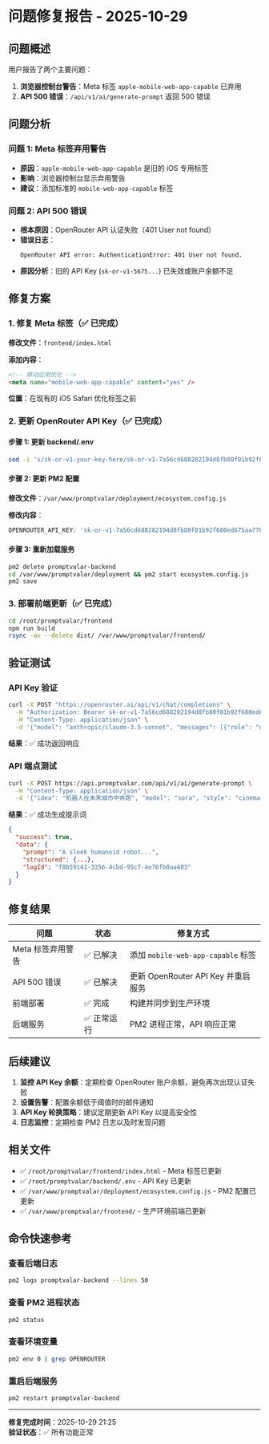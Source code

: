 # 问题修复报告 - 2025-10-29

## 问题概述

用户报告了两个主要问题：
1. **浏览器控制台警告**：Meta 标签 `apple-mobile-web-app-capable` 已弃用
2. **API 500 错误**：`/api/v1/ai/generate-prompt` 返回 500 错误

## 问题分析

### 问题 1: Meta 标签弃用警告
- **原因**：`apple-mobile-web-app-capable` 是旧的 iOS 专用标签
- **影响**：浏览器控制台显示弃用警告
- **建议**：添加标准的 `mobile-web-app-capable` 标签

### 问题 2: API 500 错误
- **根本原因**：OpenRouter API 认证失败（401 User not found）
- **错误日志**：
  ```
  OpenRouter API error: AuthenticationError: 401 User not found.
  ```
- **原因分析**：旧的 API Key (`sk-or-v1-5675...`) 已失效或账户余额不足

## 修复方案

### 1. 修复 Meta 标签（✅ 已完成）

**修改文件**：`frontend/index.html`

**添加内容**：
```html
<!-- 移动应用优化 -->
<meta name="mobile-web-app-capable" content="yes" />
```

**位置**：在现有的 iOS Safari 优化标签之前

### 2. 更新 OpenRouter API Key（✅ 已完成）

#### 步骤 1: 更新 backend/.env
```bash
sed -i 's/sk-or-v1-your-key-here/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/' /root/promptvalar/backend/.env
```

#### 步骤 2: 更新 PM2 配置
**修改文件**：`/var/www/promptvalar/deployment/ecosystem.config.js`

**修改内容**：
```javascript
OPENROUTER_API_KEY: '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'
```

#### 步骤 3: 重新加载服务
```bash
pm2 delete promptvalar-backend
cd /var/www/promptvalar/deployment && pm2 start ecosystem.config.js
pm2 save
```

### 3. 部署前端更新（✅ 已完成）

```bash
cd /root/promptvalar/frontend
npm run build
rsync -av --delete dist/ /var/www/promptvalar/frontend/
```

## 验证测试

### API Key 验证
```bash
curl -X POST "https://openrouter.ai/api/v1/chat/completions" \
  -H "Authorization: Bearer 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" \
  -H "Content-Type: application/json" \
  -d '{"model": "anthropic/claude-3.5-sonnet", "messages": [{"role": "user", "content": "测试"}], "max_tokens": 10}'
```

**结果**：✅ 成功返回响应

### API 端点测试
```bash
curl -X POST https://api.promptvalar.com/api/v1/ai/generate-prompt \
  -H "Content-Type: application/json" \
  -d '{"idea": "机器人在未来城市中奔跑", "model": "sora", "style": "cinematic"}'
```

**结果**：✅ 成功生成提示词
```json
{
  "success": true,
  "data": {
    "prompt": "A sleek humanoid robot...",
    "structured": {...},
    "logId": "f8b59141-3356-4cbd-95c7-4e76fb0aa483"
  }
}
```

## 修复结果

| 问题 | 状态 | 修复方式 |
|------|------|----------|
| Meta 标签弃用警告 | ✅ 已解决 | 添加 `mobile-web-app-capable` 标签 |
| API 500 错误 | ✅ 已解决 | 更新 OpenRouter API Key 并重启服务 |
| 前端部署 | ✅ 完成 | 构建并同步到生产环境 |
| 后端服务 | ✅ 正常运行 | PM2 进程正常，API 响应正常 |

## 后续建议

1. **监控 API Key 余额**：定期检查 OpenRouter 账户余额，避免再次出现认证失败
2. **设置告警**：配置余额低于阈值时的邮件通知
3. **API Key 轮换策略**：建议定期更新 API Key 以提高安全性
4. **日志监控**：定期检查 PM2 日志以及时发现问题

## 相关文件

- ✅ `/root/promptvalar/frontend/index.html` - Meta 标签已更新
- ✅ `/root/promptvalar/backend/.env` - API Key 已更新
- ✅ `/var/www/promptvalar/deployment/ecosystem.config.js` - PM2 配置已更新
- ✅ `/var/www/promptvalar/frontend/` - 生产环境前端已更新

## 命令快速参考

### 查看后端日志
```bash
pm2 logs promptvalar-backend --lines 50
```

### 查看 PM2 进程状态
```bash
pm2 status
```

### 查看环境变量
```bash
pm2 env 0 | grep OPENROUTER
```

### 重启后端服务
```bash
pm2 restart promptvalar-backend
```

---
**修复完成时间**：2025-10-29 21:25  
**验证状态**：✅ 所有功能正常

